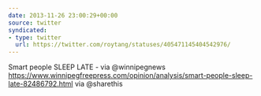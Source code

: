 ```yaml
---
date: 2013-11-26 23:00:29+00:00
source: twitter
syndicated:
- type: twitter
  url: https://twitter.com/roytang/statuses/405471145404542976/
---
```


Smart people SLEEP LATE - via @winnipegnews https://www.winnipegfreepress.com/opinion/analysis/smart-people-sleep-late-82486792.html via @sharethis